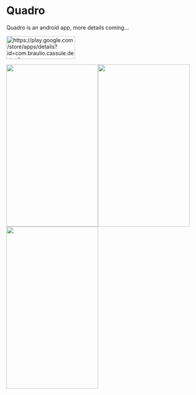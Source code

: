 # Quadro



Quadro is an android app, more details coming...


<img src="https://vignette4.wikia.nocookie.net/wherewood/images/c/cd/1280px-Get_it_on_Google_play.svg.png/revision/latest?cb=20160126093326" alt="https://play.google.com/store/apps/details?id=com.braulio.cassule.designfocus" width="180" height="60">

<img src="https://lh3.googleusercontent.com/J29Qk-mSy_vkXTK52ifamm5hao2Rywbec_Hbn0ex6obTTTiRwcO1AWDJ0qwMDiICWn4=h900-rw" width="240" height="425"><img src="https://lh3.googleusercontent.com/XbYUEKuT0sw4n_B-IvFxbic2grs9xeaYW-Aqktgtsz7sr5k6L2U2LBQRkeCSkcFBOx20=h900-rw" width="240" height="425"><img src="https://lh3.googleusercontent.com/JUByEKqM1V124OYGN0nDCaN7ayIPUBcFPv2VxF1zZLQ9I3lHgMV8L8t3pxR5tmOdzLY=h900-rw" width="240" height="425">
